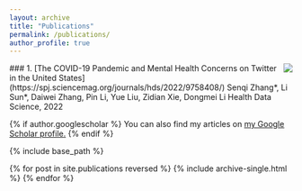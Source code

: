 ```yaml
---
layout: archive
title: "Publications"
permalink: /publications/
author_profile: true
---
```

<img style="float: right;" src="mentalhealth.jpg">
### 1. [The COVID-19 Pandemic and Mental Health Concerns on Twitter in the United States](https://spj.sciencemag.org/journals/hds/2022/9758408/)
Senqi Zhang*, Li Sun*, Daiwei Zhang, Pin Li, Yue Liu, Zidian Xie, Dongmei Li
Health Data Science, 2022

{% if author.googlescholar %}
  You can also find my articles on <u><a href="{{author.googlescholar}}">my Google Scholar profile</a>.</u>
{% endif %}

{% include base_path %}

{% for post in site.publications reversed %}
  {% include archive-single.html %}
{% endfor %}
